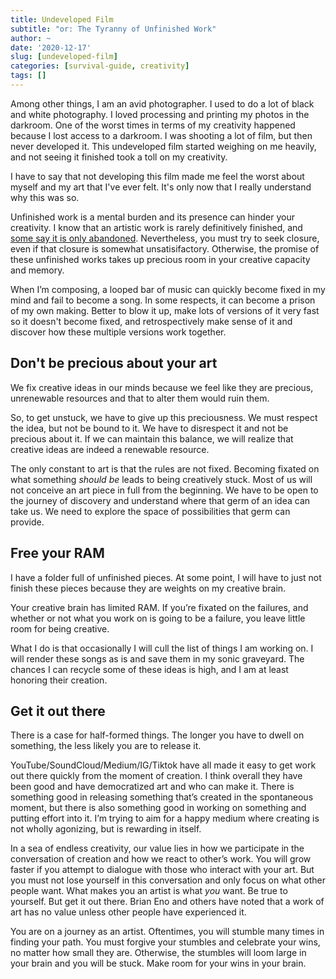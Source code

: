 ```yaml
---
title: Undeveloped Film
subtitle: "or: The Tyranny of Unfinished Work"
author: ~
date: '2020-12-17'
slug: [undeveloped-film]
categories: [survival-guide, creativity]
tags: []
---
```


Among other things, I am an avid photographer. I used to do a lot of black and white photography. I loved processing and printing my photos in the darkroom. One of the worst times in terms of my creativity happened because I lost access to a darkroom. I was shooting a lot of film, but then never developed it. This undeveloped film started weighing on me heavily, and not seeing it finished took a toll on my creativity.

I have to say that not developing this film made me feel the worst about myself and my art that I've ever felt. It's only now that I really understand why this was so.

Unfinished work is a mental burden and its presence can hinder your creativity. I know that an artistic work is rarely definitively finished, and [some say it is only abandoned](https://quoteinvestigator.com/2019/03/01/abandon/). Nevertheless, you must try to seek closure, even if that closure is somewhat unsatisifactory. Otherwise, the promise of these unfinished works takes up precious room in your creative capacity and memory.

When I’m composing, a looped bar of music can quickly become fixed in my mind and fail to become a song. In some respects, it can become a prison of my own making. Better to blow it up, make lots of versions of it very fast so it doesn't become fixed, and retrospectively make sense of it and discover how these multiple versions work together.

## Don't be precious about your art

We fix creative ideas in our minds because we feel like they are precious, unrenewable resources and that to alter them would ruin them. 

So, to get unstuck, we have to give up this preciousness. We must respect the idea, but not be bound to it.  We have to disrespect it and not be precious about it. If we can maintain this balance, we will realize that creative ideas are indeed a renewable resource.

The only constant to art is that the rules are not fixed. Becoming fixated on what something *should be* leads to being creatively stuck. Most of us will not conceive an art piece in full from the beginning. We have to be open to the journey of discovery and understand where that germ of an idea can take us. We need to explore the space of possibilities that germ can provide.

## Free your RAM

I have a folder full of unfinished pieces. At some point, I will have to just not finish these pieces because they are weights on my creative brain.

Your creative brain has limited RAM. If you’re fixated on the failures, and whether or not what you work on is going to be a failure, you leave little room for being creative. 

What I do is that occasionally I will cull the list of things I am working on. I will render these songs as is and save them in my sonic graveyard. The chances I can recycle some of these ideas is high, and I am at least honoring their creation. 

## Get it out there

There is a case for half-formed things. The longer you have to dwell on something, the less likely you are to release it. 

YouTube/SoundCloud/Medium/IG/Tiktok have all made it easy to get work out there quickly from the moment of creation. I think overall they have been good and have democratized art and who can make it. There is something good in releasing something that’s created in the spontaneous moment, but there is also something good in working on something and putting effort into it. I’m trying to aim for a happy medium where creating is not wholly agonizing, but is rewarding in itself.

In a sea of endless creativity, our value lies in how we participate in the conversation of creation and how we react to other’s work. You will grow faster if you attempt to dialogue with those who interact with your art. But you must not lose yourself in this conversation and only focus on what other people want. What makes you an artist is what *you* want. Be true to yourself. But get it out there. Brian Eno and others have noted that a work of art has no value unless other people have experienced it. 

You are on a journey as an artist. Oftentimes, you will stumble many times in finding your path. You must forgive your stumbles and celebrate your wins, no matter how small they are. Otherwise, the stumbles will loom large in your brain and you will be stuck. Make room for your wins in your brain. 

